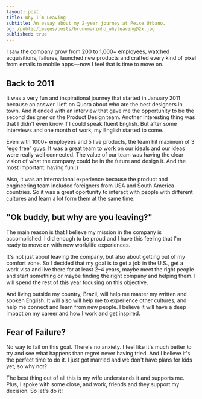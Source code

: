 ```yaml
---
layout: post
title: Why I’m Leaving
subtitle: An essay about my 2-year journey at Peixe Urbano.
bg: /public/images/posts/brunomarinho_whyleaving@2x.jpg
published: true
---
```


I saw the company grow from 200 to 1,000+ employees, watched acquisitions, failures, launched new products and crafted every kind of pixel from emails to mobile apps — now I feel that is time to move on.

## Back to 2011
It was a very fun and inspirational journey that started in January 2011 because an answer I left on Quora about who are the best designers in town. And it ended with an interview that gave me the opportunity to be the second designer on the Product Design team. Another interesting thing was that I didn't even know if I could speak fluent English. But after some interviews and one month of work, my English started to come.

Even with 1000+ employees and 5 live products, the team hit maximum of 3 “ego free” guys. It was a great team to work on our ideals and our ideas were really well connected. The value of our team was having the clear vision of what the company could be in the future and design it. And the most important: having fun :)

Also, it was an international experience because the product and engineering team included foreigners from USA and South America countries. So it was a great oportunity to interact with people with different cultures and learn a lot form them at the same time.

## "Ok buddy, but why are you leaving?"
The main reason is that I believe my mission in the company is accomplished. I did enough to be proud and I have this feeling that I'm ready to move on with new work/life experiences.

It's not just about leaving the company, but also about getting out of my comfort zone. So I decided that my goal is to get a job in the U.S., get a work visa and live there for at least 2–4 years, maybe meet the right people and start something or maybe finding the right company and helping them. I will spend the rest of this year focusing on this objective.

And living outside my country, Brazil, will help me master my written and spoken English. It will also will help me to experience other cultures, and help me connect and learn from new people. I believe it will have a deep impact on my career and how I work and get inspired.

## Fear of Failure?
No way to fail on this goal. There's no anxiety. I feel like it's much better to try and see what happens than regret never having tried. And I believe it's the perfect time to do it. I just got married and we don't have plans for kids yet, so why not?

The best thing out of all this is my wife understands it and supports me. Plus, I spoke with some close, and work, friends and they support my decision. So let's do it!
